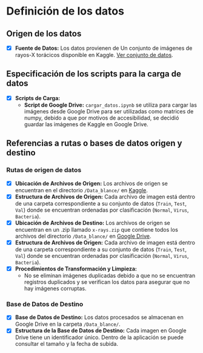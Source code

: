 # Definición de los datos

## Origen de los datos

- [x] **Fuente de Datos:** Los datos provienen de Un conjunto de imágenes de rayos-X torácicos disponible en Kaggle. [Ver conjunto de datos](https://www.kaggle.com/datasets/ahmedhaytham/chest-xray-images-pneumonia-with-new-class).

## Especificación de los scripts para la carga de datos

- [x] **Scripts de Carga:**
  - **Script de Google Drive:** `cargar_datos.ipynb` se utiliza para cargar las imágenes desde Google Drive para ser utilizadas como matrices de numpy, debido a que por motivos de accesibilidad, se decidió guardar las imágenes de Kaggle en Google Drive.

## Referencias a rutas o bases de datos origen y destino

### Rutas de origen de datos
- [x] **Ubicación de Archivos de Origen:** Los archivos de origen se encuentran en el directorio `/Data_blance/` en [Kaggle](https://www.kaggle.com/datasets/ahmedhaytham/chest-xray-images-pneumonia-with-new-class).
- [x] **Estructura de Archivos de Origen:** Cada archivo de imagen está dentro de una carpeta correspondiente a su conjunto de datos (`Train`, `Test`, `Val`) donde se encuentran ordenadas por clasificación (`Normal`, `Virus`, `Bacteria`).
- [x] **Ubicación de Archivos de Destino:** Los archivos de origen se encuentran en un .zip llamado `x-rays.zip` que contiene todos los archivos del directorio `/Data_blance/` en [Google Drive](https://drive.google.com/file/d/1It4NYRJNEem3YLHJqYZyclUbR85eqZH8/view?usp=sharing).
- [x] **Estructura de Archivos de Origen:** Cada archivo de imagen está dentro de una carpeta correspondiente a su conjunto de datos (`Train`, `Test`, `Val`) donde se encuentran ordenadas por clasificación (`Normal`, `Virus`, `Bacteria`).
- [x] **Procedimientos de Transformación y Limpieza:**
  - No se eliminan imágenes duplicadas debido a que no se encuentran registros duplicados y se verifican los datos para asegurar que no hay imágenes corruptas.

### Base de Datos de Destino

- [x] **Base de Datos de Destino:** Los datos procesados se almacenan en Google Drive en la carpeta `/Data_blance/`.
- [x] **Estructura de la Base de Datos de Destino:** Cada imagen en Google Drive tiene un identificador único. Dentro de la aplicación se puede consultar el tamaño y la fecha de subida.
